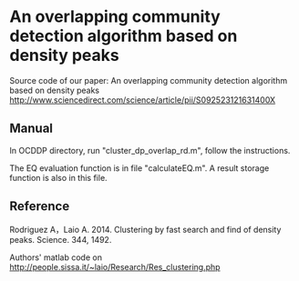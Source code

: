 # An overlapping community detection algorithm based on density peaks
Source code of our paper: An overlapping community detection algorithm based on density peaks
http://www.sciencedirect.com/science/article/pii/S092523121631400X

## Manual
In OCDDP directory, run "cluster_dp_overlap_rd.m", follow the instructions. 

The EQ evaluation function is in file "calculateEQ.m". A result storage function is also in this file.

## Reference
Rodriguez A，Laio A. 2014. Clustering by fast search and find of density peaks.  Science. 344, 1492.

Authors' matlab code on http://people.sissa.it/~laio/Research/Res_clustering.php
